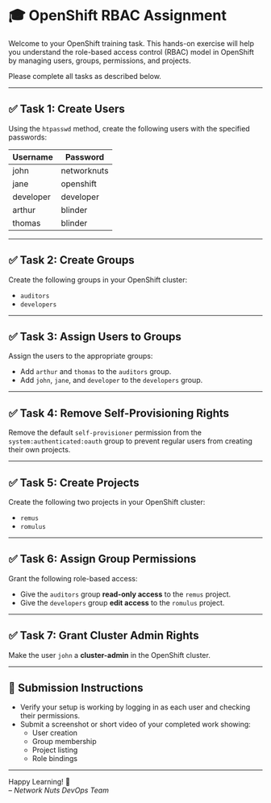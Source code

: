 # 🎓 OpenShift RBAC Assignment

Welcome to your OpenShift training task. This hands-on exercise will help you understand the role-based access control (RBAC) model in OpenShift by managing users, groups, permissions, and projects.

Please complete all tasks as described below.

---

## ✅ Task 1: Create Users

Using the `htpasswd` method, create the following users with the specified passwords:

| Username   | Password     |
|------------|--------------|
| john       | networknuts  |
| jane       | openshift    |
| developer  | developer    |
| arthur     | blinder      |
| thomas     | blinder      |

---

## ✅ Task 2: Create Groups

Create the following groups in your OpenShift cluster:

- `auditors`
- `developers`

---

## ✅ Task 3: Assign Users to Groups

Assign the users to the appropriate groups:

- Add `arthur` and `thomas` to the `auditors` group.
- Add `john`, `jane`, and `developer` to the `developers` group.

---

## ✅ Task 4: Remove Self-Provisioning Rights

Remove the default `self-provisioner` permission from the `system:authenticated:oauth` group to prevent regular users from creating their own projects.

---

## ✅ Task 5: Create Projects

Create the following two projects in your OpenShift cluster:

- `remus`
- `romulus`

---

## ✅ Task 6: Assign Group Permissions

Grant the following role-based access:

- Give the `auditors` group **read-only access** to the `remus` project.
- Give the `developers` group **edit access** to the `romulus` project.

---

## ✅ Task 7: Grant Cluster Admin Rights

Make the user `john` a **cluster-admin** in the OpenShift cluster.

---

## 📌 Submission Instructions

- Verify your setup is working by logging in as each user and checking their permissions.
- Submit a screenshot or short video of your completed work showing:
  - User creation
  - Group membership
  - Project listing
  - Role bindings

---

Happy Learning! 🚀  
*– Network Nuts DevOps Team*
